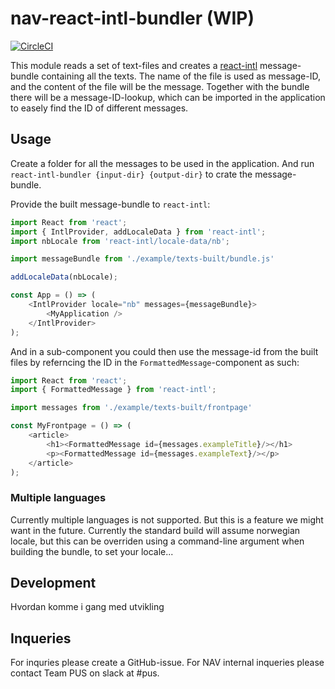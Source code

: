# nav-react-intl-bundler (WIP)

[![CircleCI](https://circleci.com/gh/navikt/react-intl-bundler.svg?style=svg)](https://circleci.com/gh/navikt/react-intl-bundler)

This module reads a set of text-files and creates a [react-intl](https://github.com/yahoo/react-intl) 
message-bundle containing all the texts. The name of the file is used as message-ID, and the content
of the file will be the message. Together with the bundle there will be a message-ID-lookup, which can be imported
in the application to easely find the ID of different messages.

## Usage

Create a folder for all the messages to be used in the application. And run 
`react-intl-bundler {input-dir} {output-dir}` to crate the message-bundle.

Provide the built message-bundle to `react-intl`:

```typescript jsx
import React from 'react';
import { IntlProvider, addLocaleData } from 'react-intl';
import nbLocale from 'react-intl/locale-data/nb';

import messageBundle from './example/texts-built/bundle.js'

addLocaleData(nbLocale);

const App = () => (
    <IntlProvider locale="nb" messages={messageBundle}>
        <MyApplication />
    </IntlProvider>
);
```

And in a sub-component you could then use the message-id from the built files by referncing the ID in the
`FormattedMessage`-component as such:

```typescript jsx
import React from 'react';
import { FormattedMessage } from 'react-intl';

import messages from './example/texts-built/frontpage'

const MyFrontpage = () => (
    <article>
        <h1><FormattedMessage id={messages.exampleTitle}/></h1>
        <p><FormattedMessage id={messages.exampleText}/></p>
    </article>
);
```

### Multiple languages

Currently multiple languages is not supported. But this is a feature we might want in the future. Currently the
standard build will assume norwegian locale, but this can be overriden using a command-line argument when building
the bundle, to set your locale...

## Development

Hvordan komme i gang med utvikling

## Inqueries

For inquries please create a GitHub-issue. For NAV internal inqueries please contact Team PUS on slack at #pus.